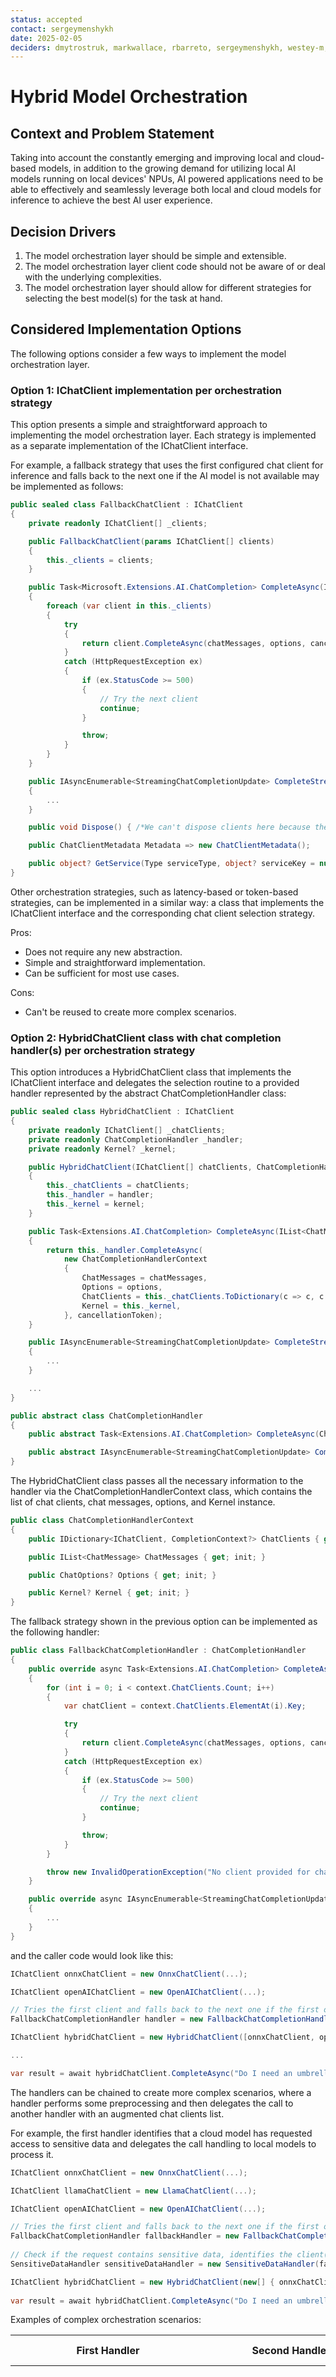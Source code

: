 ```yaml
---
status: accepted
contact: sergeymenshykh
date: 2025-02-05
deciders: dmytrostruk, markwallace, rbarreto, sergeymenshykh, westey-m,
---
```


# Hybrid Model Orchestration

## Context and Problem Statement
Taking into account the constantly emerging and improving local and cloud-based models, in addition to the growing demand for utilizing local AI models running on local devices' NPUs, 
AI powered applications need to be able to effectively and seamlessly leverage both local and cloud models for inference to achieve the best AI user experience.

## Decision Drivers

1. The model orchestration layer should be simple and extensible.
2. The model orchestration layer client code should not be aware of or deal with the underlying complexities.
3. The model orchestration layer should allow for different strategies for selecting the best model(s) for the task at hand.

## Considered Implementation Options

The following options consider a few ways to implement the model orchestration layer.

### Option 1: IChatClient implementation per orchestration strategy

This option presents a simple and straightforward approach to implementing the model orchestration layer. Each strategy is implemented as a separate implementation of the IChatClient interface. 

For example, a fallback strategy that uses the first configured chat client for inference and falls back to the next one if the AI model is not available may be implemented as follows:
```csharp
public sealed class FallbackChatClient : IChatClient
{
    private readonly IChatClient[] _clients;

    public FallbackChatClient(params IChatClient[] clients)
    {
        this._clients = clients;
    }

    public Task<Microsoft.Extensions.AI.ChatCompletion> CompleteAsync(IList<ChatMessage> chatMessages, ChatOptions? options = null, CancellationToken cancellationToken = default)
    {
        foreach (var client in this._clients)
        {
            try
            {
                return client.CompleteAsync(chatMessages, options, cancellationToken);
            }
            catch (HttpRequestException ex)
            {
                if (ex.StatusCode >= 500)
                {
                    // Try the next client
                    continue;
                }

                throw;
            }
        }
    }

    public IAsyncEnumerable<StreamingChatCompletionUpdate> CompleteStreamingAsync(IList<ChatMessage> chatMessages, ChatOptions? options = null, CancellationToken cancellationToken = default)
    {
        ...
    }

    public void Dispose() { /*We can't dispose clients here because they can be used up the stack*/ }

    public ChatClientMetadata Metadata => new ChatClientMetadata();

    public object? GetService(Type serviceType, object? serviceKey = null) => null;
}
```

Other orchestration strategies, such as latency-based or token-based strategies, can be implemented in a similar way: a class that implements the IChatClient interface and the corresponding chat client selection strategy.

Pros:
- Does not require any new abstraction.
- Simple and straightforward implementation.
- Can be sufficient for most use cases.

Cons:
- Can't be reused to create more complex scenarios.


### Option 2: HybridChatClient class with chat completion handler(s) per orchestration strategy

This option introduces a HybridChatClient class that implements the IChatClient interface and delegates the selection routine to a provided handler represented by the abstract ChatCompletionHandler class:
```csharp
public sealed class HybridChatClient : IChatClient
{
    private readonly IChatClient[] _chatClients;
    private readonly ChatCompletionHandler _handler;
    private readonly Kernel? _kernel;

    public HybridChatClient(IChatClient[] chatClients, ChatCompletionHandler handler, Kernel? kernel = null)
    {
        this._chatClients = chatClients;
        this._handler = handler;
        this._kernel = kernel;
    }

    public Task<Extensions.AI.ChatCompletion> CompleteAsync(IList<ChatMessage> chatMessages, ChatOptions? options = null, CancellationToken cancellationToken = default)
    {
        return this._handler.CompleteAsync(
            new ChatCompletionHandlerContext
            {
                ChatMessages = chatMessages,
                Options = options,
                ChatClients = this._chatClients.ToDictionary(c => c, c => (CompletionContext?)null),
                Kernel = this._kernel,
            }, cancellationToken);
    }

    public IAsyncEnumerable<StreamingChatCompletionUpdate> CompleteStreamingAsync(IList<ChatMessage> chatMessages, ChatOptions? options = null, CancellationToken cancellationToken = default)
    {
        ...
    }

    ...
}

public abstract class ChatCompletionHandler
{
    public abstract Task<Extensions.AI.ChatCompletion> CompleteAsync(ChatCompletionHandlerContext context, CancellationToken cancellationToken = default);

    public abstract IAsyncEnumerable<StreamingChatCompletionUpdate> CompleteStreamingAsync(ChatCompletionHandlerContext context, CancellationToken cancellationToken = default);
}
```

The HybridChatClient class passes all the necessary information to the handler via the ChatCompletionHandlerContext class, which contains the list of chat clients, chat messages, options, and Kernel instance.
```csharp
public class ChatCompletionHandlerContext
{
    public IDictionary<IChatClient, CompletionContext?> ChatClients { get; init; }

    public IList<ChatMessage> ChatMessages { get; init; }

    public ChatOptions? Options { get; init; }

    public Kernel? Kernel { get; init; }
}
```

The fallback strategy shown in the previous option can be implemented as the following handler:
```csharp
public class FallbackChatCompletionHandler : ChatCompletionHandler
{
    public override async Task<Extensions.AI.ChatCompletion> CompleteAsync(ChatCompletionHandlerContext context, CancellationToken cancellationToken = default)
    {
        for (int i = 0; i < context.ChatClients.Count; i++)
        {
            var chatClient = context.ChatClients.ElementAt(i).Key;

            try
            {
                return client.CompleteAsync(chatMessages, options, cancellationToken);
            }
            catch (HttpRequestException ex)
            {
                if (ex.StatusCode >= 500)
                {
                    // Try the next client
                    continue;
                }

                throw;
            }
        }

        throw new InvalidOperationException("No client provided for chat completion.");
    }

    public override async IAsyncEnumerable<StreamingChatCompletionUpdate> CompleteStreamingAsync(ChatCompletionHandlerContext context, CancellationToken cancellationToken = default)
    {
        ...
    }
}
```

and the caller code would look like this:
```csharp
IChatClient onnxChatClient = new OnnxChatClient(...);

IChatClient openAIChatClient = new OpenAIChatClient(...);

// Tries the first client and falls back to the next one if the first one fails
FallbackChatCompletionHandler handler = new FallbackChatCompletionHandler(...);

IChatClient hybridChatClient = new HybridChatClient([onnxChatClient, openAIChatClient], handler);

...

var result = await hybridChatClient.CompleteAsync("Do I need an umbrella?", ...);
```

The handlers can be chained to create more complex scenarios, where a handler performs some preprocessing and then delegates the call to another handler with an augmented chat clients list. 

For example, the first handler identifies that a cloud model has requested access to sensitive data and delegates the call handling to local models to process it.

```csharp
IChatClient onnxChatClient = new OnnxChatClient(...);

IChatClient llamaChatClient = new LlamaChatClient(...);

IChatClient openAIChatClient = new OpenAIChatClient(...);

// Tries the first client and falls back to the next one if the first one fails
FallbackChatCompletionHandler fallbackHandler = new FallbackChatCompletionHandler(...);
  
// Check if the request contains sensitive data, identifies the client(s) allowed to work with the sensitive data, and delegates the call handling to the next handler.
SensitiveDataHandler sensitiveDataHandler = new SensitiveDataHandler(fallbackHandler);

IChatClient hybridChatClient = new HybridChatClient(new[] { onnxChatClient, llamaChatClient, openAIChatClient }, sensitiveDataHandler);
  
var result = await hybridChatClient.CompleteAsync("Do I need an umbrella?", ...);
```

Examples of complex orchestration scenarios:

| First Handler                         | Second Handler                 | Scenario Description                                                      |    
|---------------------------------------|--------------------------------|---------------------------------------------------------------------------|    
| InputTokenThresholdEvaluationHandler  | FastestChatCompletionHandler   | Identifies models based on the prompt's input token size and each model's min/max token capacity, then returns the fastest model's response. |
| InputTokenThresholdEvaluationHandler  | RelevancyChatCompletionHandler | Identifies models based on the prompt's input token size and each model's min/max token capacity, then returns the most relevant response. |
| InputTokenThresholdEvaluationHandler  | FallbackChatCompletionHandler  | Identifies models based on the prompt's input token size and each model's min/max token capacity, then returns the first available model's response. |
| SensitiveDataRoutingHandler           | FastestChatCompletionHandler   | Identifies models based on data sensitivity, then returns the fastest model's response. |
| SensitiveDataRoutingHandler           | RelevancyChatCompletionHandler | Identifies models based on data sensitivity, then returns the most relevant response. |
| SensitiveDataRoutingHandler           | FallbackChatCompletionHandler  | Identifies models based on data sensitivity, then returns the first available model's response. |

Pros:
- Allows reusing same handlers to create various composite orchestration strategies.

Cons:
- Requires new abstractions and components than the previous option: context classes and code for handling the next handler.

<br/>

POC demonstrating this option can be found [here](https://github.com/microsoft/semantic-kernel/pull/10412).

### Option 3: Implementing existing IAIServiceSelector interface.

The Semantic Kernel has a mechanism that allows for the dynamic selection of AI services:

```csharp
public interface IAIServiceSelector
{
    bool TrySelectAIService<T>(
        Kernel kernel,
        KernelFunction function,
        KernelArguments arguments,
        [NotNullWhen(true)] out T? service,
        out PromptExecutionSettings? serviceSettings) where T : class, IAIService;
}
```

However, this mechanism requires specific context - the kernel, function, and arguments which may not always be available.
Additionally, it only works with implementations of the IAIService interface, which may not be compatible with all AI services, 
such as those in Microsoft.Extensions.AI that implement the IChatClient interface.

Furthermore, this mechanism cannot be used in orchestration scenarios where an AI service needs to be prompted first to determine its availability, latency, etc.
For example, to check if an AI service is available, the selector would need to send chat messages with options to the service. It should then return 
the completion if the service is available, or fallback to another service if it is not. Given that the TrySelectAIService method does not accept a list of 
chat messages or options, it is impossible to send chat messages using this method. Even if it were possible, the consumer code would have to resend the same 
chat messages to the selected service to obtain a completion, as the selector does not return the completion itself. Additionally, the TrySelectAIService method 
is synchronous, making it difficult to send chat messages without using synchronous code, which is generally discouraged.

Looking at the above, it is clear that the IAIServiceSelector interface is not suitable for the hybrid orchestration of AI services since it was designed for a different purpose: 
to synchronously select an instance of an AI service based on SK context and service metadata without taking the results of completion and streamed completion methods into account.

Pros:
- Reuses the existing mechanism for AI service selection.

Cons:
- Not suitable for all AI services.
- Requires context that may not be available in all scenarios.
- Consumer code must be aware of the IAIServiceSelector interface instead of simply using the IChatClient interface.
- Synchronous method.

## Decision Outcome

Chosen option: Option 1 because it does not require any new abstraction; its simplicity and straightforwardness are sufficient for most use cases. 
Option 2 can be considered in the future if more complex orchestration scenarios are required.
